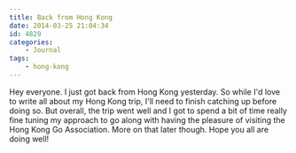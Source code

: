 ```yaml
---
title: Back from Hong Kong
date: 2014-03-25 21:04:34
id: 4829
categories:
	- Journal
tags:
	- hong-kong
---
```


Hey everyone. I just got back from Hong Kong yesterday. So while I'd love to write all about my Hong Kong trip, I'll need to finish catching up before doing so. But overall, the trip went well and I got to spend a bit of time really fine tuning my approach to go along with having the pleasure of visiting the Hong Kong Go Association. More on that later though. Hope you all are doing well!